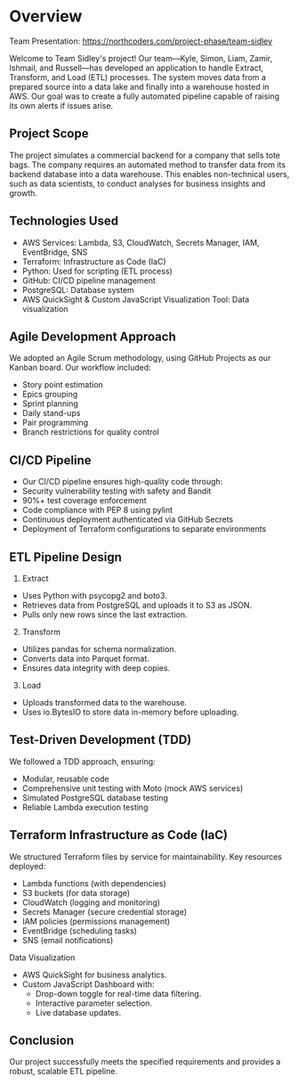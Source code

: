 # Overview

Team Presentation: https://northcoders.com/project-phase/team-sidley

Welcome to Team Sidley's project! Our team—Kyle, Simon, Liam, Zamir, Ishmail, and Russell—has developed an application to handle Extract, Transform, and Load (ETL) processes. The system moves data from a prepared source into a data lake and finally into a warehouse hosted in AWS. Our goal was to create a fully automated pipeline capable of raising its own alerts if issues arise.

## Project Scope

The project simulates a commercial backend for a company that sells tote bags. The company requires an automated method to transfer data from its backend database into a data warehouse. This enables non-technical users, such as data scientists, to conduct analyses for business insights and growth.

## Technologies Used

- AWS Services: Lambda, S3, CloudWatch, Secrets Manager, IAM, EventBridge, SNS
- Terraform: Infrastructure as Code (IaC)
- Python: Used for scripting (ETL process)
- GitHub: CI/CD pipeline management
- PostgreSQL: Database system
- AWS QuickSight & Custom JavaScript Visualization Tool: Data visualization

## Agile Development Approach

We adopted an Agile Scrum methodology, using GitHub Projects as our Kanban board. Our workflow included:

- Story point estimation
- Epics grouping
- Sprint planning
- Daily stand-ups
- Pair programming
- Branch restrictions for quality control

## CI/CD Pipeline

- Our CI/CD pipeline ensures high-quality code through:
- Security vulnerability testing with safety and Bandit
- 90%+ test coverage enforcement
- Code compliance with PEP 8 using pylint
- Continuous deployment authenticated via GitHub Secrets
- Deployment of Terraform configurations to separate environments

## ETL Pipeline Design

1. Extract

- Uses Python with psycopg2 and boto3.
- Retrieves data from PostgreSQL and uploads it to S3 as JSON.
- Pulls only new rows since the last extraction.

2. Transform

- Utilizes pandas for schema normalization.
- Converts data into Parquet format.
- Ensures data integrity with deep copies.

3. Load

- Uploads transformed data to the warehouse.
- Uses io.BytesIO to store data in-memory before uploading.

## Test-Driven Development (TDD)

We followed a TDD approach, ensuring:

- Modular, reusable code
- Comprehensive unit testing with Moto (mock AWS services)
- Simulated PostgreSQL database testing
- Reliable Lambda execution testing

## Terraform Infrastructure as Code (IaC)

We structured Terraform files by service for maintainability. Key resources deployed:

- Lambda functions (with dependencies)
- S3 buckets (for data storage)
- CloudWatch (logging and monitoring)
- Secrets Manager (secure credential storage)
- IAM policies (permissions management)
- EventBridge (scheduling tasks)
- SNS (email notifications)

Data Visualization

- AWS QuickSight for business analytics.
- Custom JavaScript Dashboard with:
  - Drop-down toggle for real-time data filtering.
  - Interactive parameter selection.
  - Live database updates.

## Conclusion

Our project successfully meets the specified requirements and provides a robust, scalable ETL pipeline. 
